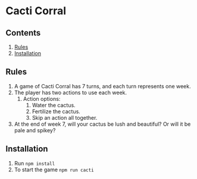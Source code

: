 # Cacti Corral

## Contents
1. [Rules](#rules)
1. [Installation](#installation)

## Rules
1. A game of Cacti Corral has 7 turns, and each turn represents one week.
1. The player has two actions to use each week.
    1. Action options:
        1. Water the cactus.
        1. Fertilize the cactus.
        1. Skip an action all together.
1. At the end of week 7, will your cactus be lush and beautiful? Or will it be pale and spikey?
    
    
## Installation
1. Run `npm install`
1. To start the game `npm run cacti`
